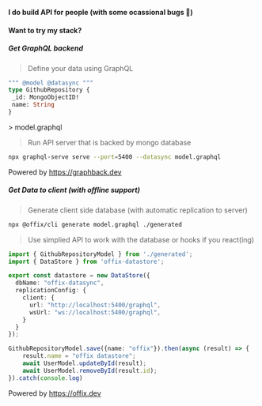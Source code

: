 **I do build API for people (with some ocassional bugs 🙈)**

#### Want to try my stack?

##### Get GraphQL backend  

> Define your data using GraphQL

```graphql
""" @model @datasync """
type GithubRepository {
 _id: MongoObjectID!
 name: String
}
``` 
\> model.graphql

> Run API server that is backed by mongo database

```bash
npx graphql-serve serve --port=5400 --datasync model.graphql
```
Powered by https://graphback.dev

##### Get Data to client (with offline support)

> Generate client side database (with automatic replication to server)
```bash
npx @offix/cli generate model.graphql ./generated
```
> Use simplied API to work with the database or hooks if you react(ing)

```ts
import { GithubRepositoryModel } from './generated';
import { DataStore } from 'offix-datastore';

export const datastore = new DataStore({
  dbName: "offix-datasync",
  replicationConfig: {
    client: {
      url: "http://localhost:5400/graphql",
      wsUrl: "ws://localhost:5400/graphql",
    }
  }
});

GithubRepositoryModel.save({name: "offix"}).then(async (result) => {
    result.name = "offix datastore";
    await UserModel.updateById(result);
    await UserModel.removeById(result.id);
}).catch(console.log)
``` 

Powered by https://offix.dev
